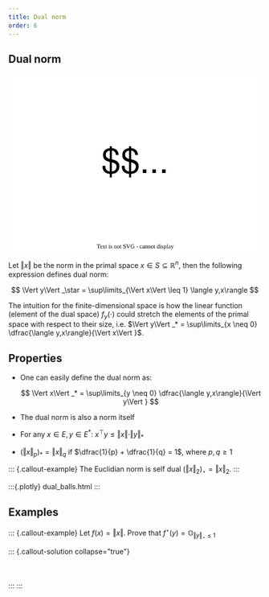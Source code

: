 ```yaml
---
title: Dual norm
order: 6
---
```


## Dual norm

![p-norm and q-norm are dual if this holds](dual_pq.svg)

Let $\Vert x\Vert$ be the norm in the primal space $x \in S \subseteq \mathbb{R}^n$, then the following expression defines dual norm:

$$
\Vert y\Vert _\star = \sup\limits_{\Vert x\Vert  \leq 1} \langle y,x\rangle
$$

The intuition for the finite-dimensional space is how the linear function (element of the dual space) $f_y(\cdot)$ could stretch the elements of the primal space with respect to their size, i.e. $\Vert y\Vert _* = \sup\limits_{x \neq 0} \dfrac{\langle y,x\rangle}{\Vert x\Vert }$.

## Properties
* One can easily define the dual norm as:
	
	$$
	\Vert x\Vert _* = \sup\limits_{y \neq 0} \dfrac{\langle y,x\rangle}{\Vert y\Vert }
	$$

* The dual norm is also a norm itself
* For any $x \in E, y \in E^*$: $x^\top y \leq \Vert x\Vert  \cdot \Vert y\Vert _*$
* $\left(\Vert x\Vert _p\right)_* = \Vert x\Vert _q$ if $\dfrac{1}{p} + \dfrac{1}{q} = 1$, where $p, q \geq 1$

::: {.callout-example}
The Euclidian norm is self dual $\left(\Vert x\Vert_2\right)_\star = \Vert x\Vert _2$.
:::

:::{.plotly}
dual_balls.html
:::

## Examples

::: {.callout-example}
Let $f(x) = \Vert x\Vert$. Prove that $f^\star(y) = \mathbb{O}_{\Vert y\Vert _\star \leq 1}$

::: {.callout-solution collapse="true"}
<br/>
<br/>
<br/>
<br/>
:::
:::